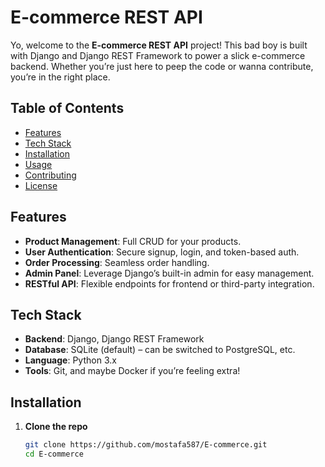 # E-commerce REST API

Yo, welcome to the **E-commerce REST API** project! This bad boy is built with Django and Django REST Framework to power a slick e-commerce backend. Whether you’re just here to peep the code or wanna contribute, you’re in the right place.

## Table of Contents

- [Features](#features)
- [Tech Stack](#tech-stack)
- [Installation](#installation)
- [Usage](#usage)
- [Contributing](#contributing)
- [License](#license)

## Features

- **Product Management**: Full CRUD for your products.
- **User Authentication**: Secure signup, login, and token-based auth.
- **Order Processing**: Seamless order handling.
- **Admin Panel**: Leverage Django’s built-in admin for easy management.
- **RESTful API**: Flexible endpoints for frontend or third-party integration.

## Tech Stack

- **Backend**: Django, Django REST Framework
- **Database**: SQLite (default) – can be switched to PostgreSQL, etc.
- **Language**: Python 3.x
- **Tools**: Git, and maybe Docker if you’re feeling extra!

## Installation

1. **Clone the repo**  
   ```bash
   git clone https://github.com/mostafa587/E-commerce.git
   cd E-commerce

